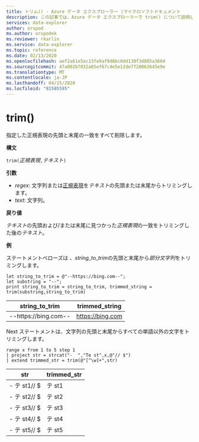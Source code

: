 ```yaml
---
title: トリム() - Azure データ エクスプローラー |マイクロソフトドキュメント
description: この記事では、Azure データ エクスプローラーで trim() について説明します。
services: data-explorer
author: orspod
ms.author: orspodek
ms.reviewer: rkarlin
ms.service: data-explorer
ms.topic: reference
ms.date: 02/13/2020
ms.openlocfilehash: aef2a61e5ac13fe9af9d8bc0dd130f3d085a3604
ms.sourcegitcommit: 47a002b7032a05ef67c4e5e12de7720062645e9e
ms.translationtype: MT
ms.contentlocale: ja-JP
ms.lasthandoff: 04/15/2020
ms.locfileid: "81505595"
---
```

# <a name="trim"></a>trim()

指定した正規表現の先頭と末尾の一致をすべて削除します。

**構文**

`trim(`*正規表現*`,`*テキスト*`)`

**引数**

* *regex*: 文字列または[正規表現](re2.md)を*テキスト*の先頭または末尾からトリミングします。  
* *text*: 文字列。

**戻り値**

*テキスト*の先頭および/または末尾に見つかった*正規表現*の一致をトリミングした後の*テキスト*。

**例**

ステートメントベローズは *、string_to_trim*の先頭と末尾から*部分文字列*をトリミングします。

```kusto
let string_to_trim = @"--https://bing.com--";
let substring = "--";
print string_to_trim = string_to_trim, trimmed_string = trim(substring,string_to_trim)
```

|string_to_trim|trimmed_string|
|---|---|
|--https://bing.com--|https://bing.com|

Next ステートメントは、文字列の先頭と末尾からすべての単語以外の文字をトリミングします。

```kusto
range x from 1 to 5 step 1
| project str = strcat("-  ","Te st",x,@"// $")
| extend trimmed_str = trim(@"[^\w]+",str)
```

|str|trimmed_str|
|---|---|
|- テ st1// $|テ st1|
|- テ st2// $|テ st2|
|- テ st3// $|テ st3|
|- テ st4// $|テ st4|
|- テ st5// $|テ st5|


 